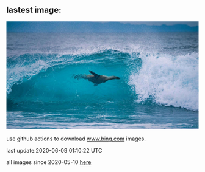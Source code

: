 ## lastest image:
![](images/LionSurfing.jpg)

use github actions to download www.bing.com images.

last update:2020-06-09 01:10:22 UTC

all images since 2020-05-10 [here](https://github.com/counter2015/bing-daily-images/tree/master/images) 
